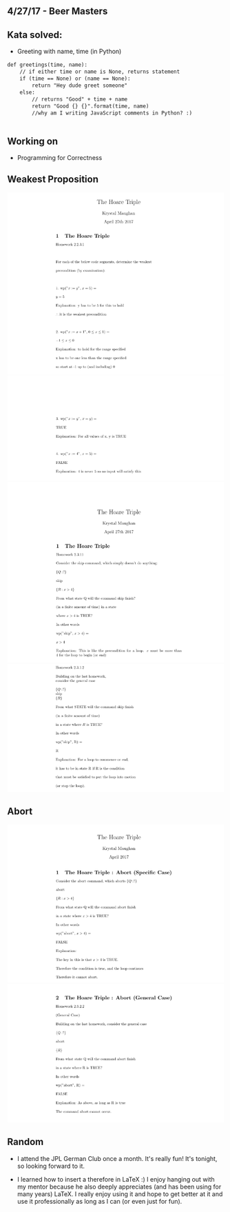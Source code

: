 ## 4/27/17 - Beer Masters

## Kata solved:

- Greeting with name, time (in Python)

```
def greetings(time, name):
    // if either time or name is None, returns statement
    if (time == None) or (name == None):
        return "Hey dude greet someone"
    else:
        // returns "Good" + time + name
        return "Good {} {}".format(time, name) 
        //why am I writing JavaScript comments in Python? :)
        
```

## Working on 

- Programming for Correctness 

## Weakest Proposition

![h_2_004](/images/h_2_004.png)
![h_2_005](/images/h_2_005.png)
![h_2_006](/images/h_2_006.png)
![h_2_007](/images/h_2_007.png)

## Abort 

![h_3_001](/images/h_3_001.png)
![h_3_002](/images/h_3_002.png)

## Random

- I attend the JPL German Club once a month. It's really fun! It's tonight, so looking forward to it.

- I learned how to insert a therefore in LaTeX :) 
  I enjoy hanging out with my mentor because he also deeply appreciates (and has been using for many years)
  LaTeX. I really enjoy using it and hope to get better at it and use it professionally as long as I can
  (or even just for fun). 
